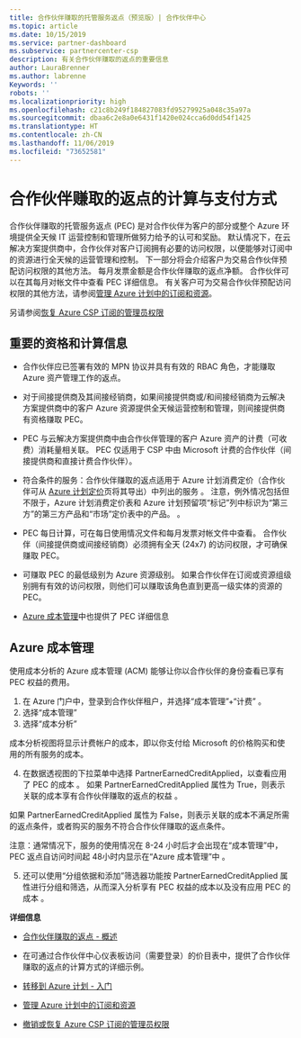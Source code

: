 ```yaml
---
title: 合作伙伴赚取的托管服务返点（预览版）| 合作伙伴中心
ms.topic: article
ms.date: 10/15/2019
ms.service: partner-dashboard
ms.subservice: partnercenter-csp
description: 有关合作伙伴赚取的返点的重要信息
author: LauraBrenner
ms.author: labrenne
Keywords: ''
robots: ''
ms.localizationpriority: high
ms.openlocfilehash: c21c8b249f184827083fd95279925a048c35a97a
ms.sourcegitcommit: dbaa6c2e8a0e6431f1420e024cca6d0dd54f1425
ms.translationtype: HT
ms.contentlocale: zh-CN
ms.lasthandoff: 11/06/2019
ms.locfileid: "73652581"
---
```

# <a name="how-the-partner-earned-credit-is-calculated-and-paid"></a>合作伙伴赚取的返点的计算与支付方式

合作伙伴赚取的托管服务返点 (PEC) 是对合作伙伴为客户的部分或整个 Azure 环境提供全天候 IT 运营控制和管理所做努力给予的认可和奖励。 默认情况下，在云解决方案提供商中，合作伙伴对客户订阅拥有必要的访问权限，以便能够对订阅中的资源进行全天候的运营管理和控制。 下一部分将会介绍客户为交易合作伙伴预配访问权限的其他方法。 每月发票金额是合作伙伴赚取的返点净额。 合作伙伴可以在其每月对帐文件中查看 PEC 详细信息。 有关客户可为交易合作伙伴预配访问权限的其他方法，请参阅[管理 Azure 计划中的订阅和资源](azure-plan-manage.md)。

另请参阅[恢复 Azure CSP 订阅的管理员权限](revoke-reinstate-csp.md)

## <a name="important-eligibility-and-calculation-information"></a>重要的资格和计算信息

- 合作伙伴应已签署有效的 MPN 协议并具有有效的 RBAC 角色，才能赚取 Azure 资产管理工作的返点。 

- 对于间接提供商及其间接经销商，如果间接提供商或/和间接经销商为云解决方案提供商中的客户 Azure 资源提供全天候运营控制和管理，则间接提供商有资格赚取 PEC。

- PEC 与云解决方案提供商中由合作伙伴管理的客户 Azure 资产的计费（可收费）消耗量相关联。 PEC 仅适用于 CSP 中由 Microsoft 计费的合作伙伴（间接提供商和直接计费合作伙伴）。 

- 符合条件的服务：合作伙伴赚取的返点适用于 Azure 计划消费定价（合作伙伴可从 [Azure 计划定价](https://partner.microsoft.com/commerce/sales)页将其导出）中列出的服务  。 注意，例外情况包括但不限于，Azure 计划消费定价表和 Azure 计划预留项“标记”列中标识为“第三方”的第三方产品和“市场”定价表中的产品。   。

- PEC 每日计算，可在每日使用情况文件和每月发票对帐文件中查看。 合作伙伴（间接提供商或间接经销商）必须拥有全天 (24x7) 的访问权限，才可确保赚取 PEC。  

- 可赚取 PEC 的最低级别为 Azure 资源级别。 如果合作伙伴在订阅或资源组级别拥有有效的访问权限，则他们可以赚取该角色直到更高一级实体的资源的 PEC。  

- [Azure 成本管理](https://go.microsoft.com/fwlink/?linkid=2106482)中也提供了 PEC 详细信息

## <a name="azure-cost-management"></a>Azure 成本管理

 使用成本分析的 Azure 成本管理 (ACM) 能够让你以合作伙伴的身份查看已享有 PEC 权益的费用。  

1. 在 Azure 门户中，登录到合作伙伴租户，并选择“成本管理”+“计费”  。
2.  选择“成本管理” 
3.  选择“成本分析” 

成本分析视图将显示计费帐户的成本，即以你支付给 Microsoft 的价格购买和使用的所有服务的成本。

4.  在数据透视图的下拉菜单中选择 PartnerEarnedCreditApplied，以查看应用了 PEC 的成本  。 如果 PartnerEarnedCreditApplied 属性为 True，则表示关联的成本享有合作伙伴赚取的返点的权益  。 

如果 PartnerEarnedCreditApplied 属性为 False，则表示关联的成本不满足所需的返点条件，或者购买的服务不符合合作伙伴赚取的返点条件。

注意：通常情况下，服务的使用情况在 8-24 小时后才会出现在“成本管理”中，PEC 返点自访问时间起 48小时内显示在“Azure 成本管理”中  。

5. 还可以使用“分组依据和添加”筛选器功能按 PartnerEarnedCreditApplied 属性进行分组和筛选，从而深入分析享有 PEC 权益的成本以及没有应用 PEC 的成本   。

 **详细信息**

- [合作伙伴赚取的返点 - 概述](partner-earned-credit.md)

- 在可通过合作伙伴中心仪表板访问（需要登录）的价目表中，提供了合作伙伴赚取的返点的计算方式的详细示例。

- [转移到 Azure 计划 - 入门](azure-plan-get-started.md)

- [管理 Azure 计划中的订阅和资源](azure-plan-manage.md)

- [撤销或恢复 Azure CSP 订阅的管理员权限](revoke-reinstate-csp.md)

